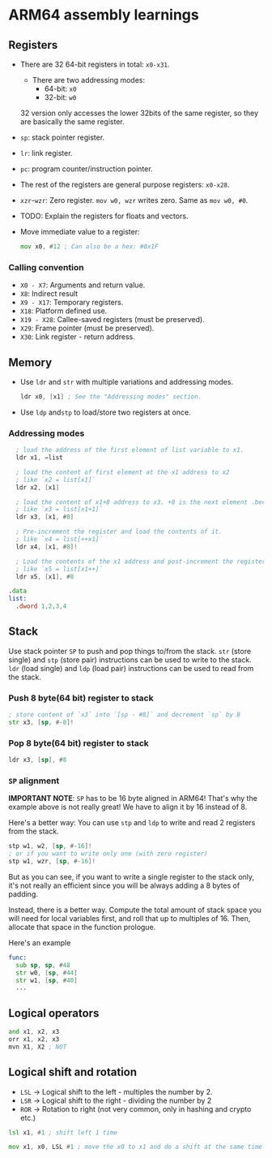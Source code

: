 # ARM64 assembly learnings

## Registers

- There are 32 64-bit registers in total: `x0-x31`.
  - There are two addressing modes:
    - 64-bit: `x0`
    - 32-bit: `w0`

  32 version only accesses the lower 32bits of the same register, so they are basically the same register.
- `sp`: stack pointer register.
- `lr`: link register.
- `pc`: program counter/instruction pointer.
- The rest of the registers are general purpose registers: `x0-x28`.
- `xzr`-`wzr`: Zero register.
  `mov w0, wzr` writes zero. Same as `mov w0, #0`.
- TODO: Explain the registers for floats and vectors.
- Move immediate value to a register:

  ```asm
  mov x0, #12 ; Can also be a hex: #0x1F
  ```

### Calling convention

- `X0 - X7`: Arguments and return value.
- `X8`: Indirect result
- `X9 - X17`: Temporary registers.
- `X18`: Platform defined use.
- `X19 - X28`: Callee-saved registers (must be preserved).
- `X29`: Frame pointer (must be preserved).
- `X30`: Link register - return address.

## Memory

- Use `ldr` and `str` with multiple variations and addressing modes.

  ```asm
  ldr x0, [x1] ; See the "Addressing modes" section.
  ```

- Use `ldp` and`stp` to load/store two registers at once.

### Addressing modes

```asm
  ; load the address of the first element of list variable to x1.
  ldr x1, =list

  ; load the content of first element at the x1 address to x2
  ; like `x2 = list[x1]`
  ldr x2, [x1]

  ; load the content of x1+8 address to x3. +8 is the next element .because it's 64 bit.
  ; like `x3 = list[x1+1]`
  ldr x3, [x1, #8]

  ; Pre-increment the register and load the contents of it.
  ; like `x4 = list[++x1]`
  ldr x4, [x1, #8]!

  ; Load the contents of the x1 address and post-increment the register.
  ; like `x5 = list[x1++]`
  ldr x5, [x1], #8

.data
list:
  .dword 1,2,3,4
```

## Stack

Use stack pointer `SP` to push and pop things to/from the stack. `str` (store single) and `stp` (store pair) instructions can be used to write to the stack. `ldr` (load single) and `ldp` (load pair) instructions can be used to read from the stack.

### Push 8 byte(64 bit) register to stack

```asm
; store content of `x3` into `[sp - #8]` and decrement `sp` by 8
str x3, [sp, #-8]! 
```

### Pop 8 byte(64 bit) register to stack

```asm
ldr x3, [sp], #8
```

### `SP` alignment

**IMPORTANT NOTE**: `SP` has to be 16 byte aligned in ARM64!
That's why the example above is not really great! We have to align it by 16 instead of 8.

Here's a better way:
You can use `stp` and `ldp` to write and read 2 registers from the stack.

```asm
stp w1, w2, [sp, #-16]!
; or if you want to write only one (with zero register)
stp w1, wzr, [sp, #-16]!
```

But as you can see, if you want to write a single register to the stack only, it's not really an efficient since you will be always adding a 8 bytes of padding.

Instead, there is a better way. Compute the total amount of stack space you will need for local variables first, and roll that up to multiples of 16. Then, allocate that space in the function prologue.

Here's an example

```asm
func:
  sub sp, sp, #48
  str w0, [sp, #44]
  str w1, [sp, #40]
  ...
```

## Logical operators

```asm
and x1, x2, x3
orr x1, x2, x3
mvn X1, X2 ; NOT
```

## Logical shift and rotation

- `LSL` -> Logical shift to the left - multiples the number by 2.
- `LSR` -> Logical shift to the right - dividing the number by 2
- `ROR` -> Rotation to right (not very common, only in hashing and crypto etc.)

```asm
lsl x1, #1 ; shift left 1 time

mov x1, x0, LSL #1 ; move the x0 to x1 and do a shift at the same time
```

